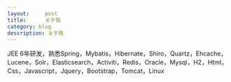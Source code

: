 ```yaml
---
layout:     post
title:      关于我
category: blog
description: 关于我
---
```


JEE 6年研发，熟悉Spring，Mybatis，Hibernate，Shiro，Quartz，Ehcache，Lucene，Solr，Elasticsearch，Activiti，Redis，Oracle，Mysql，H2，Html，Css，Javascript，Jquery，Bootstrap，Tomcat，Linux



[OpenShift]:    https://www.openshift.com/  "OpenShift"
[AppFog]:    https://www.appfog.com/  "AppFog"
[BeiYuu]:    http://beiyuu.com  "BeiYuu"
[jekyll]:    https://github.com/mojombo/jekyll "jekyll"
[Markdown]:    http://markdown.tw/  "Markdown"